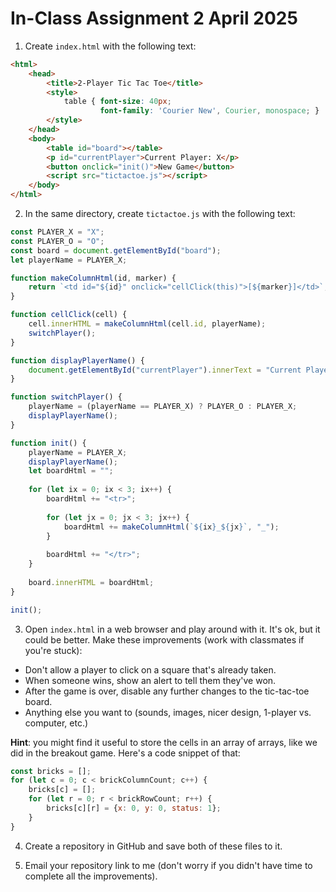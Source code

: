 # In-Class Assignment 2 April 2025

1. Create `index.html` with the following text:
```html
<html>
    <head>
        <title>2-Player Tic Tac Toe</title>
        <style>
            table { font-size: 40px;
                    font-family: 'Courier New', Courier, monospace; }
        </style>
    </head>
    <body>
        <table id="board"></table>
        <p id="currentPlayer">Current Player: X</p>
        <button onclick="init()">New Game</button>
        <script src="tictactoe.js"></script>
    </body>
</html>
```

2. In the same directory, create `tictactoe.js` with the following text:
```js
const PLAYER_X = "X";
const PLAYER_O = "O";
const board = document.getElementById("board");
let playerName = PLAYER_X;

function makeColumnHtml(id, marker) {
    return `<td id="${id}" onclick="cellClick(this)">[${marker}]</td>`;
}

function cellClick(cell) {
    cell.innerHTML = makeColumnHtml(cell.id, playerName);
    switchPlayer();
}

function displayPlayerName() {
    document.getElementById("currentPlayer").innerText = "Current Player: " + playerName;
}

function switchPlayer() {
    playerName = (playerName == PLAYER_X) ? PLAYER_O : PLAYER_X;
    displayPlayerName();
}

function init() {
    playerName = PLAYER_X;
    displayPlayerName();
    let boardHtml = "";
    
    for (let ix = 0; ix < 3; ix++) {
        boardHtml += "<tr>";
    
        for (let jx = 0; jx < 3; jx++) {
            boardHtml += makeColumnHtml(`${ix}_${jx}`, "_");
        }
        
        boardHtml += "</tr>";
    }
    
    board.innerHTML = boardHtml;
}

init();
```

3. Open `index.html` in a web browser and play around with it. It's ok, but it could be better. Make these improvements (work with classmates if you're stuck):
- Don't allow a player to click on a square that's already taken.
- When someone wins, show an alert to tell them they've won.
- After the game is over, disable any further changes to the tic-tac-toe board.
- Anything else you want to (sounds, images, nicer design, 1-player vs. computer, etc.)

**Hint**: you might find it useful to store the cells in an array of arrays, like we did in the breakout game. Here's a code snippet of that: 
```js
const bricks = [];
for (let c = 0; c < brickColumnCount; c++) {
    bricks[c] = [];
    for (let r = 0; r < brickRowCount; r++) {
        bricks[c][r] = {x: 0, y: 0, status: 1};
    }
}
```

4. Create a repository in GitHub and save both of these files to it.

5. Email your repository link to me (don't worry if you didn't have time to complete all the improvements).
